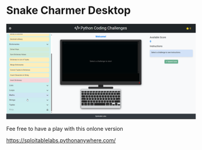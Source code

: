 # Snake Charmer Desktop

![Overview](videos/overview.gif)

Fee free to have a play with this onlone version

https://sploitablelabs.pythonanywhere.com/

